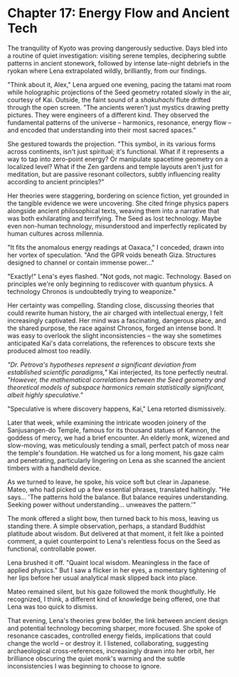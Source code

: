 # Chapter 17: Energy Flow and Ancient Tech

The tranquility of Kyoto was proving dangerously seductive. Days bled into a routine of quiet investigation: visiting serene temples, deciphering subtle patterns in ancient stonework, followed by intense late-night debriefs in the ryokan where Lena extrapolated wildly, brilliantly, from our findings.

"Think about it, Alex," Lena argued one evening, pacing the tatami mat room while holographic projections of the Seed geometry rotated slowly in the air, courtesy of Kai. Outside, the faint sound of a *shakuhachi* flute drifted through the open screen. "The ancients weren't just mystics drawing pretty pictures. They were engineers of a different kind. They observed the fundamental patterns of the universe – harmonics, resonance, energy flow – and encoded that understanding into their most sacred spaces."

She gestured towards the projection. "This symbol, in its various forms across continents, isn't just spiritual; it's functional. What if it represents a way to tap into zero-point energy? Or manipulate spacetime geometry on a localized level? What if the Zen gardens and temple layouts aren't just for meditation, but are passive resonant collectors, subtly influencing reality according to ancient principles?"

Her theories were staggering, bordering on science fiction, yet grounded in the tangible evidence we were uncovering. She cited fringe physics papers alongside ancient philosophical texts, weaving them into a narrative that was both exhilarating and terrifying. The Seed as lost technology. Maybe even non-human technology, misunderstood and imperfectly replicated by human cultures across millennia.

"It fits the anomalous energy readings at Oaxaca," I conceded, drawn into her vortex of speculation. "And the GPR voids beneath Giza. Structures designed to channel or contain immense power..."

"Exactly!" Lena's eyes flashed. "Not gods, not magic. Technology. Based on principles we're only beginning to rediscover with quantum physics. A technology Chronos is undoubtedly trying to weaponize."

Her certainty was compelling. Standing close, discussing theories that could rewrite human history, the air charged with intellectual energy, I felt increasingly captivated. Her mind was a fascinating, dangerous place, and the shared purpose, the race against Chronos, forged an intense bond. It was easy to overlook the slight inconsistencies – the way she sometimes anticipated Kai's data correlations, the references to obscure texts she produced almost too readily.

*"Dr. Petrova's hypotheses represent a significant deviation from established scientific paradigms,"* Kai interjected, its tone perfectly neutral. *"However, the mathematical correlations between the Seed geometry and theoretical models of subspace harmonics remain statistically significant, albeit highly speculative."*

"Speculative is where discovery happens, Kai," Lena retorted dismissively.

Later that week, while examining the intricate wooden joinery of the Sanjusangen-do Temple, famous for its thousand statues of Kannon, the goddess of mercy, we had a brief encounter. An elderly monk, wizened and slow-moving, was meticulously tending a small, perfect patch of moss near the temple's foundation. He watched us for a long moment, his gaze calm and penetrating, particularly lingering on Lena as she scanned the ancient timbers with a handheld device.

As we turned to leave, he spoke, his voice soft but clear in Japanese. Mateo, who had picked up a few essential phrases, translated haltingly. "He says... 'The patterns hold the balance. But balance requires understanding. Seeking power without understanding... unweaves the pattern.'"

The monk offered a slight bow, then turned back to his moss, leaving us standing there. A simple observation, perhaps, a standard Buddhist platitude about wisdom. But delivered at that moment, it felt like a pointed comment, a quiet counterpoint to Lena's relentless focus on the Seed as functional, controllable power.

Lena brushed it off. "Quaint local wisdom. Meaningless in the face of applied physics." But I saw a flicker in her eyes, a momentary tightening of her lips before her usual analytical mask slipped back into place.

Mateo remained silent, but his gaze followed the monk thoughtfully. He recognized, I think, a different kind of knowledge being offered, one that Lena was too quick to dismiss.

That evening, Lena's theories grew bolder, the link between ancient design and potential technology becoming sharper, more focused. She spoke of resonance cascades, controlled energy fields, implications that could change the world – or destroy it. I listened, collaborating, suggesting archaeological cross-references, increasingly drawn into her orbit, her brilliance obscuring the quiet monk's warning and the subtle inconsistencies I was beginning to choose to ignore. 